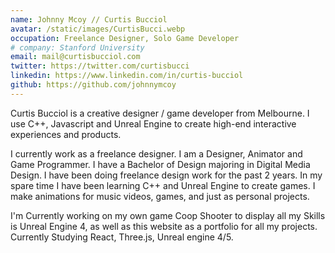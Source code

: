```yaml
---
name: Johnny Mcoy // Curtis Bucciol
avatar: /static/images/CurtisBucci.webp
occupation: Freelance Designer, Solo Game Developer
# company: Stanford University
email: mail@curtisbucciol.com
twitter: https://twitter.com/curtisbucci
linkedin: https://www.linkedin.com/in/curtis-bucciol
github: https://github.com/johnnymcoy
---
```


Curtis Bucciol is a creative designer / game developer from Melbourne. 
I use C++, Javascript and Unreal Engine to create high-end interactive experiences and products. 

I currently work as a freelance designer. I am a Designer, Animator and Game Programmer. I have a Bachelor of Design majoring in Digital Media Design. I have been doing freelance design work for the past 2 years. In my spare time I have been learning C++ and Unreal Engine to create games. I make animations for music videos, games, and just as personal projects. 

I'm Currently working on my own game Coop Shooter to display all my Skills is Unreal Engine 4, as well as this website as a portfolio for all my projects. Currently Studying React, Three.js, Unreal engine 4/5.
